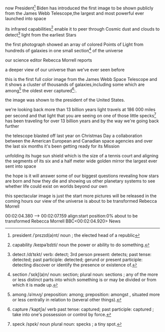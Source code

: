 
now President[^president] Biden has introduced the first image to be shown publicly from the James Webb Telescope,the largest and most powerful ever launched into space
[^president]: president /ˈprɛzɪd(ə)nt/ noun ; the elected head of a republic

its infrared capabilities[^capability] enable it to peer through Cosmic dust and clouds to detect[^detect] light from the earliest Stars 
[^capability]: capability /keɪpəˈbɪlɪti/ noun the power or ability to do something.
[^detect]: detect /dɪˈtɛkt/ verb: detect; 3rd person present: detects; past tense: detected; past participle: detected; gerund or present participle: detecting
discover or identify the presence or existence of.

the first photograph showed an array of colored Points of Light from hundreds of galaxies in one small section[^section] of the universe 
[^section]: section /ˈsɛkʃ(ə)n/ noun: section; plural noun: sections ; any of the more or less distinct parts into which something is or may be divided or from which it is made up.

our science editor Rebecca Morrell reports
 
a deeper view of our universe than we've ever seen before 

this is the first full color image from the James Webb Space Telescope and it shows a cluster of thousands of galaxies,including some which are among[^among] the oldest ever captured[^capture]:.
[^among]: among /əˈmʌŋ/ preposition: among; preposition: amongst , situated more or less centrally in relation to (several other things).
[^capture]: capture /ˈkaptʃə/ verb past tense: captured; past participle: captured ; take into one's possession or control by force.

the image was shown to the president of the United States.

we're looking back more than 13 billion years light travels at 186 000 miles per second and that light that you are seeing on one of those little specks[^speck] has been traveling for over 13 billion years and by the way we're going back further
[^speck]: speck /spɛk/ noun plural noun: specks ; a tiny spot.

the telescope blasted off last year on Christmas Day a collaboration between the American European and Canadian space agencies and over the last six months it's been getting ready for its Mission
 
unfolding its huge sun shield which is the size of a tennis court and aligning the segments of its six and a half meter wide golden mirror the largest ever sent into space
 

the hope is it will answer some of our biggest questions revealing how stars are born and how they die and showing us other planetary systems to see whether life could exist on worlds beyond our own
 
this spectacular image is just the start more pictures will be released in the coming hours our view of the universe is about to be transformed Rebecca Morrell
 

00:02:04.380 --> 00:02:07.159 align:start position:0%
about to be transformed Rebecca Morrell
BBC<00:02:04.920><c> News</c>

